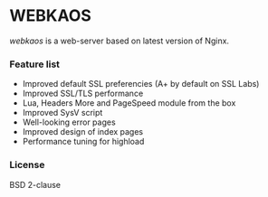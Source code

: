 # WEBKAOS

*webkaos* is a web-server based on latest version of Nginx.

### Feature list

* Improved default SSL preferencies (A+ by default on SSL Labs)
* Improved SSL/TLS performance
* Lua, Headers More and PageSpeed module from the box
* Improved SysV script
* Well-looking error pages
* Improved design of index pages
* Performance tuning for highload

### License

BSD 2-clause
